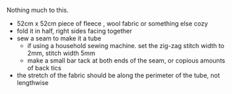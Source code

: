 

Nothing much to this.

- 52cm x 52cm piece of fleece , wool fabric or something else cozy
- fold it in half, right sides facing together
- sew a seam to make it a tube
	-  if using a household sewing machine. set the zig-zag stitch width to 2mm, stitch width  5mm
	- make a small bar tack at both ends of the seam, or copious amounts of back tics
- the stretch of the fabric should be along the perimeter of the tube, not lengthwise

